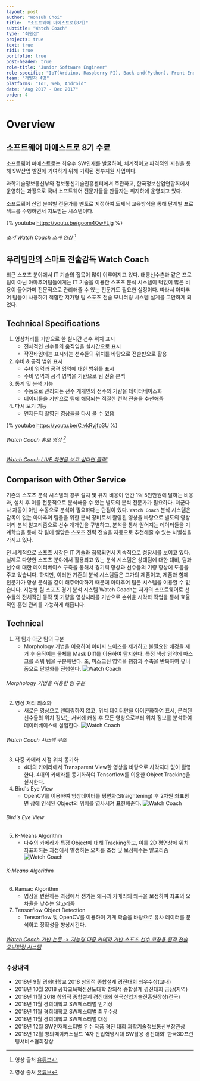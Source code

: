 ```yaml
---
layout: post
author: "Wonsub Choi"
title:  "소프트웨어 마에스트로(8기)"
subtitle: "Watch Coach"
type: "최원섭"
projects: true
text: true
ridi: true
portfolio: true
post-header: true
role-title: "Junior Software Engineer"
role-specific: "IoT(Arduino, Raspberry PI), Back-end(Python), Front-End, Image Processing<br>Bird's Eye View 기술 적용, K-Means Algorithm 개선, Tenslorflow API를 이용한 영상 분석 기능 개선"
team: "개발자 4명"
platforms: "IoT, Web, Android"
date: "Aug 2017 - Dec 2017"
order: 4
---
```


# Overview

## 소프트웨어 마에스트로 8기 수료

소프트웨어 마에스트로는 최우수 SW인재를 발굴하여, 체계적이고 파격적인 지원을 통해 SW산업 발전에 기여하기 위해 기획된 정부지원 사업이다.

과학기술정보통신부와 정보통신기술진흥센터에서 주관하고, 한국정보산업연합회에서 운영하는 과정으로 국내 소프트웨어 전문가들을 만들자는 취지하에 운영되고 있다.

소프트웨어 산업 분야별 전문가를 멘토로 지정하여 도제식 교육방식을 통해 단계별 프로젝트를 수행하면서 지도받는 시스템이다.

{% youtube https://youtu.be/goom4QwFLjg %}
###### 초기 Watch Coach 소개 영상 [^1]

## 우리팀만의 스마트 전술감독 Watch Coach
최근 스포츠 분야에서 IT 기술의 접목이 많이 이루어지고 있다. 태릉선수촌과 같은 프로팀이 아닌 아마추어팀들에게는 IT 기술을 이용한 스포츠 분석 시스템이 턱없이 많은 비용이 들어가며 전문적으로 관리해줄 수 있는 전문가도 필요한 실정이다. 따라서 아마추어 팀들이 사용하기 적합한 저가형 팀 스포츠 전술 모니터링 시스템 설계를 고안하게 되었다.

## Technical Specifications
1. 영상처리를 기반으로 한 실시간 선수 위치 표시
    - 전체적인 선수들의 움직임을 실시간으로 표시
    - 작전타임에는 표시되는 선수들의 위치를 바탕으로 전술판으로 활용
2. 수비 & 공격 범위 표시
    - 수비 영역과 공격 영역에 대한 범위를 표시
    - 수비 영역과 공격 영역을 기반으로 팀 전술 분석
3. 통계 및 분석 기능
    - 수동으로 관리되는 선수 개개인의 점수와 기량을 데이터베이스화
    - 데이터들을 기반으로 팀에 해당되는 적절한 전략 전술을 추천해줌
4. 다시 보기 기능
    - 언제든지 촬영된 영상들을 다시 볼 수 있음

{% youtube https://youtu.be/C_vkRyjfp3U %}
###### Watch Coach 홍보 영상 [^2]

###### [Watch Coach LIVE 화면을 보고 싶다면 클릭!](http://35.196.80.208/2.%EC%99%93%EC%B9%98%EC%BD%94%EC%B9%98%20live.pdf)

## Comparison with Other Service
기존의 스포츠 분석 시스템의 경우 설치 및 유지 비용이 연간 1억 5천만원에 달하는 비용과, 설치 후 이를 전문적으로 분석해줄 수 있는 별도의 분석 전문가가 필요하다. 더군다나 자동이 아닌 수동으로 분석이 필요하다는 단점이 있다. `Watch Coach` 분석 시스템은 감독이 없는 아마추어 팀들을 위한 분석 장비로서 촬영된 영상을 바탕으로 별도의 영상처리 분석 알고리즘으로 선수 개개인을 구별하고, 분석을 통해 얻어지는 데이터들을 기계학습을 통해 각 팀에 알맞은 스포츠 전략 전술을 자동으로 추천해줄 수 있는 차별성을 가지고 있다.

전 세계적으로 스포츠 시장은 IT 기술과 접목되면서 지속적으로 성장세를 보이고 있다. 실제로 다양한 스포츠 분야에서 활용되고 있는 분석 시스템은 상대팀에 대한 대비, 팀과 선수에 대한 데이터베이스 구축을 통해서 경기력 향상과 선수들의 기량 향상에 도움을 주고 있습니다. 하지만, 이러한 기존의 분석 시스템들은 고가의 제품이고, 제품과 함께 전문가가 항상 분석을 같이 해주어야하기 때문에 아마추어 팀은 시스템을 이용할 수 없습니다. 지능형 팀 스포츠 경기 분석 시스템 Watch Coach는 저가의 소프트웨어로 선수들의 전체적인 동작 및 기량을 영상처리를 기반으로 손쉬운 시각화 작업을 통해 효율적인 훈련 관리를 가능하게 해줍니다.

## Technical
1. 적 팀과 아군 팀의 구분
    - Morphology 기법을 이용하여 이미지 노이즈를 제거하고 불필요한 배경을 제거 후 움직이는 물체를 Mask Diff를 이용하여 탐지한다. 특정 색상 영역에 마스크를 씌워 팀을 구분해낸다. 또, 마스크된 영역을 팽창과 수축을 반복하여 유니폼으로 단일화를 진행한다.
![Watch Coach](img/WatchCoach_1.png)
###### Morphology 기법을 이용한 팀 구분
2. 영상 처리 최소화
    - 새로운 영상으로 렌더링하지 않고, 위치 데이터만을 아이콘화하여 표시, 분석된 선수들의 위치 정보는 서버에 캐싱 후 모든 영상으로부터 위치 정보를 분석하여 데이터베이스에 삽입한다.
![Watch Coach](img/WatchCoach_2.png)
###### Watch Coach 시스템 구조<br>
3. 다중 카메라 시점 위치 동기화
    - 4대의 카메라에서 Transparent View한 영상을 바탕으로 사각지대 없이 촬영한다. 4대의 카메라를 동기화하여 Tensorflow를 이용한 Object Tracking을 실시한다.
4. Bird's Eye View
    - OpenCV를 이용하여 영상데이터를 평면화(Straightening) 후 2차원 좌표평면 상에 인식된 Object의 위치를 영사시켜 표현해준다.
![Watch Coach](img/WatchCoach_3.png)
###### Bird's Eye View
5. K-Means Algorithm
    - 다수의 카메라가 특정 Object에 대해 Tracking하고, 이를 2D 평면상에 위치 좌표화하는 과정에서 발생하는 오차를 조정 및 보정해주는 알고리즘
![Watch Coach](img/WatchCoach_4.png)
###### K-Means Algorithm
6. Ransac Algorithm
    - 영상을 변환하는 과정에서 생기는 왜곡과 카메라의 왜곡을 보정하여 좌표의 오차율을 낮추는 알고리즘
7. Tensorflow Object Detection
    - Tensorflow 및 OpenCV를 이용하여 기계 학습을 바탕으로 유사 데이터를 분석하고 정확성을 향상시킨다.

###### [Watch Coach 기반 논문 -> 지능형 다중 카메라 기반 스포츠 선수 코칭용 원격 전술 모니터링 시스템](http://35.196.80.208/%EC%A7%80%EB%8A%A5%ED%98%95%20%EB%8B%A4%EC%A4%91%20%EC%B9%B4%EB%A9%94%EB%9D%BC%20%EA%B8%B0%EB%B0%98%20%EC%8A%A4%ED%8F%AC%EC%B8%A0%20%EC%84%A0%EC%88%98%20%EC%BD%94%EC%B9%AD%EC%9A%A9%20%EC%9B%90%EA%B2%A9%20%EC%A0%84%EC%88%A0%20%EB%AA%A8%EB%8B%88%ED%84%B0%EB%A7%81%20%EC%8B%9C%EC%8A%A4%ED%85%9C.pdf)

### 수상내역
- 2018년 9월 경희대학교 2018 창의적 종합설계 경진대회 최우수상(교내)
- 2018년 10월 2018 공학교육혁신선도대학 창의적 종합설계 경진대회 금상(지역)
- 2018년 11월 2018 창의적 종합설계 경진대회 한국산업기술진흥원장상(전국)
- 2018년 11월 경희대학교 SW페스티벌 인기상
- 2018년 11월 경희대학교 SW페스티벌 최우수상
- 2018년 11월 경희대학교 SW페스티벌 대상
- 2018년 12월 SW인재페스티벌 우수 작품 경진 대회 과학기술정보통신부장관상
- 2018년 12월 창의메이커스필드 '4차 산업혁명시대 SW활용 경진대회' 한국3D프린팅서비스협회장상

[^1]: 영상 출처 [유튜브](https://youtu.be/goom4QwFLjg)
[^2]: 영상 출처 [유튜브](https://youtu.be/C_vkRyjfp3U)